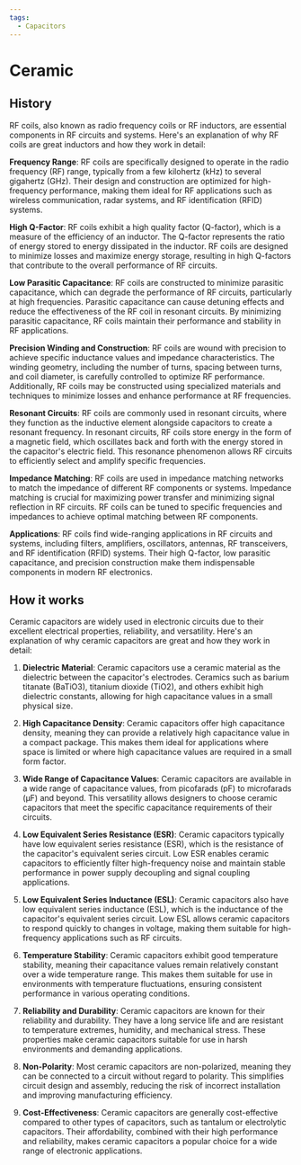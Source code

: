 ```yaml
---
tags:
  - Capacitors
---
```


# Ceramic

## History

RF coils, also known as radio frequency coils or RF inductors, are essential components in RF circuits and systems. Here's an explanation of why RF coils are great inductors and how they work in detail:

**Frequency Range**: RF coils are specifically designed to operate in the radio frequency (RF) range, typically from a few kilohertz (kHz) to several gigahertz (GHz). Their design and construction are optimized for high-frequency performance, making them ideal for RF applications such as wireless communication, radar systems, and RF identification (RFID) systems.

**High Q-Factor**: RF coils exhibit a high quality factor (Q-factor), which is a measure of the efficiency of an inductor. The Q-factor represents the ratio of energy stored to energy dissipated in the inductor. RF coils are designed to minimize losses and maximize energy storage, resulting in high Q-factors that contribute to the overall performance of RF circuits.

**Low Parasitic Capacitance**: RF coils are constructed to minimize parasitic capacitance, which can degrade the performance of RF circuits, particularly at high frequencies. Parasitic capacitance can cause detuning effects and reduce the effectiveness of the RF coil in resonant circuits. By minimizing parasitic capacitance, RF coils maintain their performance and stability in RF applications.

**Precision Winding and Construction**: RF coils are wound with precision to achieve specific inductance values and impedance characteristics. The winding geometry, including the number of turns, spacing between turns, and coil diameter, is carefully controlled to optimize RF performance. Additionally, RF coils may be constructed using specialized materials and techniques to minimize losses and enhance performance at RF frequencies.

**Resonant Circuits**: RF coils are commonly used in resonant circuits, where they function as the inductive element alongside capacitors to create a resonant frequency. In resonant circuits, RF coils store energy in the form of a magnetic field, which oscillates back and forth with the energy stored in the capacitor's electric field. This resonance phenomenon allows RF circuits to efficiently select and amplify specific frequencies.

**Impedance Matching**: RF coils are used in impedance matching networks to match the impedance of different RF components or systems. Impedance matching is crucial for maximizing power transfer and minimizing signal reflection in RF circuits. RF coils can be tuned to specific frequencies and impedances to achieve optimal matching between RF components.

**Applications**: RF coils find wide-ranging applications in RF circuits and systems, including filters, amplifiers, oscillators, antennas, RF transceivers, and RF identification (RFID) systems. Their high Q-factor, low parasitic capacitance, and precision construction make them indispensable components in modern RF electronics.

## How it works

Ceramic capacitors are widely used in electronic circuits due to their excellent electrical properties, reliability, and versatility. Here's an explanation of why ceramic capacitors are great and how they work in detail:

1. **Dielectric Material**: Ceramic capacitors use a ceramic material as the dielectric between the capacitor's electrodes. Ceramics such as barium titanate (BaTiO3), titanium dioxide (TiO2), and others exhibit high dielectric constants, allowing for high capacitance values in a small physical size.

2. **High Capacitance Density**: Ceramic capacitors offer high capacitance density, meaning they can provide a relatively high capacitance value in a compact package. This makes them ideal for applications where space is limited or where high capacitance values are required in a small form factor.

3. **Wide Range of Capacitance Values**: Ceramic capacitors are available in a wide range of capacitance values, from picofarads (pF) to microfarads (µF) and beyond. This versatility allows designers to choose ceramic capacitors that meet the specific capacitance requirements of their circuits.

4. **Low Equivalent Series Resistance (ESR)**: Ceramic capacitors typically have low equivalent series resistance (ESR), which is the resistance of the capacitor's equivalent series circuit. Low ESR enables ceramic capacitors to efficiently filter high-frequency noise and maintain stable performance in power supply decoupling and signal coupling applications.

5. **Low Equivalent Series Inductance (ESL)**: Ceramic capacitors also have low equivalent series inductance (ESL), which is the inductance of the capacitor's equivalent series circuit. Low ESL allows ceramic capacitors to respond quickly to changes in voltage, making them suitable for high-frequency applications such as RF circuits.

6. **Temperature Stability**: Ceramic capacitors exhibit good temperature stability, meaning their capacitance values remain relatively constant over a wide temperature range. This makes them suitable for use in environments with temperature fluctuations, ensuring consistent performance in various operating conditions.

7. **Reliability and Durability**: Ceramic capacitors are known for their reliability and durability. They have a long service life and are resistant to temperature extremes, humidity, and mechanical stress. These properties make ceramic capacitors suitable for use in harsh environments and demanding applications.

8. **Non-Polarity**: Most ceramic capacitors are non-polarized, meaning they can be connected to a circuit without regard to polarity. This simplifies circuit design and assembly, reducing the risk of incorrect installation and improving manufacturing efficiency.

9. **Cost-Effectiveness**: Ceramic capacitors are generally cost-effective compared to other types of capacitors, such as tantalum or electrolytic capacitors. Their affordability, combined with their high performance and reliability, makes ceramic capacitors a popular choice for a wide range of electronic applications.
